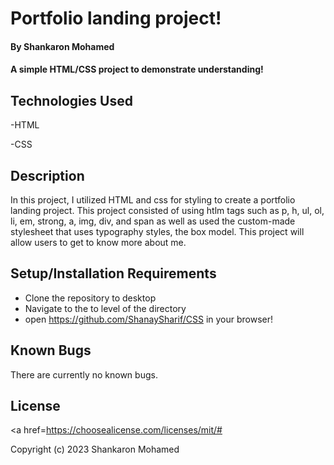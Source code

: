 # Portfolio landing project!

#### By Shankaron Mohamed 

#### A simple HTML/CSS project to demonstrate understanding!


## Technologies Used
-HTML

-CSS

## Description
In this project, I utilized HTML and css for styling to create a portfolio landing project.
This project consisted of using htlm tags such as p, h, ul, ol, li, em, strong, a, img, div, and span as well as used the
custom-made stylesheet that uses typography styles, the box model. This project will allow users to get to know more about me.

## Setup/Installation Requirements
- Clone the repository to desktop
- Navigate to the to level of the directory 
- open https://github.com/ShanaySharif/CSS in your browser!


## Known Bugs
There are currently no known bugs. 

## License
<a href=https://choosealicense.com/licenses/mit/#</a>

Copyright (c) 2023 Shankaron Mohamed

